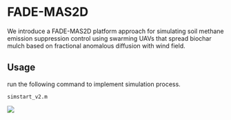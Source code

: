 # FADE-MAS2D
We introduce a FADE-MAS2D platform approach for simulating soil methane emission suppression control using swarming UAVs that spread biochar mulch based on fractional anomalous diffusion with wind field.
## Usage
run the following command to implement simulation process.
```
simstart_v2.m
```
![](https://github.com/andi00123456/FADE-MAS2D.git/moive.gif)
